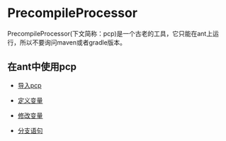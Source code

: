 # PrecompileProcessor

PrecompileProcessor(下文简称：pcp)是一个古老的工具，它只能在ant上运行，所以不要询问maven或者gradle版本。

## 在ant中使用pcp

* [导入pcp](https://github.com/alexyuyxj/PrecompileProcessor/wiki/%E5%AE%9A%E4%B9%89%E5%8F%98%E9%87%8F)

* [定义变量](https://github.com/alexyuyxj/PrecompileProcessor/wiki/%E5%AE%9A%E4%B9%89%E5%8F%98%E9%87%8F)

* [修改变量](https://github.com/alexyuyxj/PrecompileProcessor/wiki/%E4%BF%AE%E6%94%B9%E5%8F%98%E9%87%8F)

* [分支语句](https://github.com/alexyuyxj/PrecompileProcessor/wiki/%E5%88%86%E6%94%AF%E8%AF%AD%E5%8F%A5)

